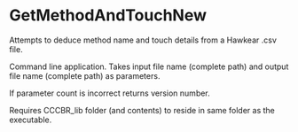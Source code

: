 # GetMethodAndTouchNew
Attempts to deduce method name and touch details from a Hawkear .csv file.

Command line application. Takes input file name (complete path) and output file name (complete path) as parameters.

If parameter count is incorrect returns version number.

Requires CCCBR_lib folder (and contents) to reside in same folder as the executable.
